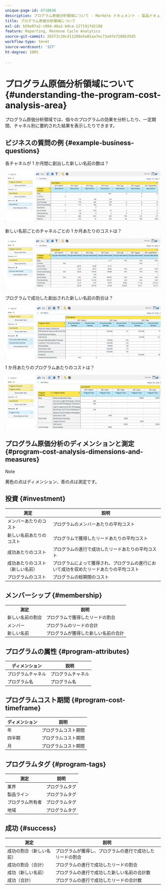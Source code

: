 ```yaml
---
unique-page-id: 4718636
description: プログラム原価分析領域について - Marketo ドキュメント - 製品ドキュメント
title: プログラム原価分析領域について
exl-id: b59e07a2-c804-46a2-b0ca-127191fd2188
feature: Reporting, Revenue Cycle Analytics
source-git-commit: 26573c20c411208e5a01aa7ec73a97e7208b35d5
workflow-type: tm+mt
source-wordcount: '327'
ht-degree: 100%

---
```


# プログラム原価分析領域について {#understanding-the-program-cost-analysis-area}

プログラム原価分析領域では、個々のプログラムの効果を分析したり、一定期間、チャネル別に要約された結果を表示したりできます。

## ビジネスの質問の例 {#example-business-questions}

各チャネルが 1 か月間に創出した新しい名前の数は？

![](assets/image2015-5-6-14-3a13-3a47.png)

新しい名前ごとのチャネルごとの 1 か月あたりのコストは？

![](assets/image2015-5-6-14-3a16-3a28.png)

プログラムで成功した創出された新しい名前の割合は？

![](assets/image2015-5-6-14-3a31-3a15.png)

1 か月あたりのプログラムあたりのコストは？

![](assets/image2015-5-6-14-3a36-3a34.png)

## プログラム原価分析のディメンションと測定 {#program-cost-analysis-dimensions-and-measures}

>[!NOTE]
>
>黄色の点はディメンション、青の点は測定です。

## 投資 {#investment}

| 測定 | 説明 |
|---|---|
| メンバーあたりのコスト | プログラムのメンバーあたりの平均コスト |
| 新しい名前あたりのコスト | プログラムで獲得したリードあたりの平均コスト |
| 成功あたりのコスト | プログラムの進行で成功したリードあたりの平均コスト |
| 成功あたりのコスト（新しい名前） | プログラムによって獲得され、プログラムの進行において成功を収めたリードあたりの平均コスト |
| プログラムのコスト | プログラムの総期間のコスト |

## メンバーシップ {#membership}

<table>
 <tbody>
  <tr>
   <th>測定</th>
   <th>説明</th>
  </tr>
  <tr>
   <td>新しい名前の割合</td>
   <td>プログラムで獲得したリードの割合</td>
  </tr>
  <tr>
   <td>メンバー</td>
   <td>プログラムのリードの合計</td>
  </tr>
  <tr>
   <td>新しい名前</td>
   <td>プログラムが獲得した新しい名前の合計</td>
  </tr>
 </tbody>
</table>

## プログラムの属性 {#program-attributes}

| ディメンション | 説明 |
|---|---|
| プログラムチャネル | プログラムチャネル |
| プログラム名 | プログラム名 |

## プログラムコスト期間 {#program-cost-timeframe}

| ディメンション | 説明 |
|---|---|
| 年 | プログラムコスト期間 |
| 四半期 | プログラムコスト期間 |
| 月 | プログラムコスト期間 |

## プログラムタグ {#program-tags}

| 測定 | 説明 |
|---|---|
| 業界 | プログラムタグ |
| 製品ライン | プログラムタグ |
| プログラム所有者 | プログラムタグ |
| 地域 | プログラムタグ |

## 成功 {#success}

| 測定 | 説明 |
|---|---|
| 成功の割合（新しい名前） | プログラムが獲得し、プログラムの進行で成功したリードの割合 |
| 成功の割合（合計） | プログラムの進行で成功したリードの割合 |
| 成功（新しい名前） | プログラムの進行で成功した新しい名前の合計数 |
| 成功（合計） | プログラムの進行で成功したリードの合計数 |
